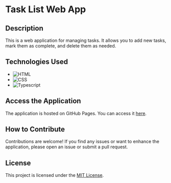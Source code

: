 # Task List Web App

## Description

This is a web application for managing tasks. It allows you to add new tasks, mark them as complete, and delete them as needed.

## Technologies Used

- ![HTML](https://img.shields.io/badge/HTML-5E5E5E?style=flat&logo=html5&logoColor=white)
- ![CSS](https://img.shields.io/badge/CSS-1572B6?style=flat&logo=css3&logoColor=white)
- ![Typescript](https://img.shields.io/badge/Typescript-3178C6?style=flat&logo=typescript&logoColor=white)

## Access the Application

The application is hosted on GitHub Pages. You can access it [here](https://veronicaisabelpereira.github.io/task-list/).

## How to Contribute

Contributions are welcome! If you find any issues or want to enhance the application, please open an issue or submit a pull request.

## License

This project is licensed under the [MIT License](LICENSE).

